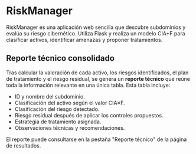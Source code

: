 # RiskManager

RiskManager es una aplicación web sencilla que descubre subdominios y evalúa su riesgo cibernético. Utiliza Flask y realiza un modelo CIA+F para clasificar activos, identificar amenazas y proponer tratamientos.

## Reporte técnico consolidado

Tras calcular la valoración de cada activo, los riesgos identificados, el plan de tratamiento y el riesgo residual, se genera un **reporte técnico** que reúne toda la información relevante en una única tabla. Esta tabla incluye:

- ID y nombre del subdominio.
- Clasificación del activo según el valor CIA×F.
- Clasificación del riesgo detectado.
- Riesgo residual después de aplicar los controles propuestos.
- Estrategia de tratamiento asignada.
- Observaciones técnicas y recomendaciones.

El reporte puede consultarse en la pestaña "Reporte técnico" de la página de resultados.
